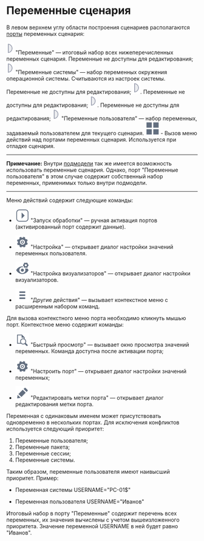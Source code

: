 # Переменные сценария

В левом верхнем углу области построения сценариев располагаются [порты](/app/glossary/port.md) переменных сценария:  
    
![](/media/app/icons/ports/output_variable_inactive.svg) "Переменные" — итоговый набор всех нижеперечисленных переменных сценария. Переменные не доступны для редактирования; 
![](/media/app/icons/ports/output_variable_inactive.svg) "Переменные системы" — набор переменных окружения операционной системы. Считываются из настроек системы. Переменные не доступны для редактирования; 
![](/media/app/icons/ports/output_variable_inactive.svg). Переменные не доступны для редактирования; 
![](/media/app/icons/ports/output_variable_inactive.svg). Переменные не доступны для редактирования; 
![](/media/app/icons/ports/output_variable_inactive.svg) "Переменные пользователя" — набор переменных, задаваемый пользователем для текущего сценария. 
![](/media/app/glossary/scenario_variables-01.svg) - Вызов меню действий над портами переменных сценария. Используется при отладке сценария.


--------

**Примечание:** Внутри [подмодели](/app/processors/control/submodel.md) так же имеется возможность использовать переменные сценария. Однако, порт "Переменные пользователя" в этом случае содержит собственный набор переменных, применимых только внутри подмодели.

-------

Меню действий содержит следующие команды:

*  ![](/media/app/icons/toolbar_18/toolbar_18_150.svg) "Запуск обработки" — ручная активация портов (активированный порт содержит данные).

*  ![](/media/app/icons/toolbar_18/toolbar_18_1.svg) "Настройка" — открывает диалог настройки значений переменных пользователя.

*  ![](/media/app/icons/toolbar_18/toolbar_18_152.svg) "Настройка визуализаторов" — открывает диалог настройки визуализаторов.

*  ![](/media/app/icons/toolbar_18/toolbar_18_172-02.svg) "Другие действия" — вызывает контекстное меню с расширенным набором команд.

Для вызова контекстного меню порта необходимо кликнуть мышью порт. Контекстное меню содержит команды: 

*  ![](/media/app/icons/toolbar_18/toolbar_18_6.svg) "Быстрый просмотр" — вызывает окно просмотра значений переменных. Команда доступна после активации порта;

*  ![](/media/app/icons/toolbar_18/toolbar_18_1.svg) "Настроить порт" — открывает диалог настройки значений переменных;

*  ![](/media/beginning/scenario/toolbar_18-05.svg) "Редактировать метки порта" — открывает диалог редактирования метки порта.

Переменная с одинаковым именем может присутствовать одновременно в нескольких портах. Для исключения конфликтов используется следующий приоритет:

1. Переменные пользователя;
2. Переменные пакета;
3. Переменные сессии;
4. Переменные системы.

Таким образом, переменные пользователя имеют наивысший приоритет. Пример: 


*  Переменная системы USERNAME="PC-01$"

*  Переменная пользователя USERNAME="Иванов"

Итоговый набор в порту "Переменные" содержит перечень всех переменных, их значения вычислены с учетом вышеизложенного приоритета. Значение переменной USERNAME в ней будет равно "Иванов".
